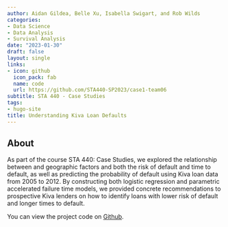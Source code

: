 ```yaml
---
author: Aidan Gildea, Belle Xu, Isabella Swigart, and Rob Wilds
categories:
- Data Science
- Data Analysis
- Survival Analysis
date: "2023-01-30"
draft: false
layout: single
links:
- icon: github
  icon_pack: fab
  name: code
  url: https://github.com/STA440-SP2023/case1-team06
subtitle: STA 440 - Case Studies
tags:
- hugo-site
title: Understanding Kiva Loan Defaults
---
```


## About

As part of the course STA 440: Case Studies, we explored the relationship between and geographic factors and both the risk of default and time to default, as well as predicting the probability of default using Kiva loan data from 2005 to 2012. By constructing both logistic regression and parametric accelerated failure time models, we provided concrete recommendations to prospective Kiva lenders on how to identify loans with lower risk of default and longer times to default.

You can view the project code on [Github](https://github.com/STA440-SP2023/case1-team06).